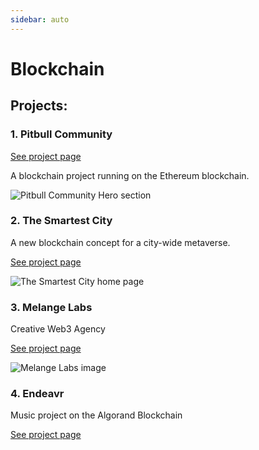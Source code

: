```yaml
---
sidebar: auto
---
```


# Blockchain

## Projects:

### 1. Pitbull Community

[See project page](/work/blockchain/pitbull-community.md)

A blockchain project running on the Ethereum blockchain. 

![Pitbull Community Hero section](/images/work/pitbull/pitbull-hero.png)

### 2. The Smartest City
A new blockchain concept for a city-wide metaverse.

[See project page](/work/blockchain/the-smartest-city.md)

![The Smartest City home page](/images/work/the-smartest-city/the-smartest-city.png)

### 3. Melange Labs
Creative Web3 Agency

[See project page](/work/blockchain/melange-labs.md)

![Melange Labs image](/images/work/melangelabs/mlabs-ecosystem.png)

### 4. Endeavr
Music project on the Algorand Blockchain

[See project page](/work/blockchain/endeavr.md)